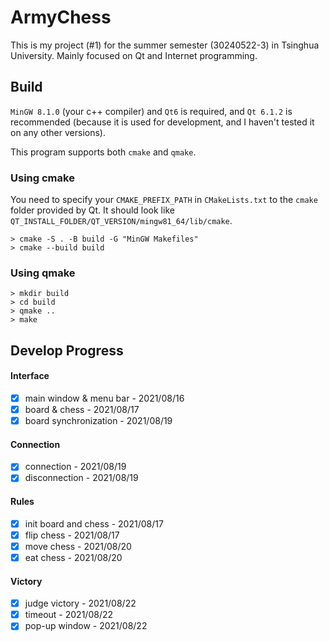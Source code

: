 # ArmyChess

This is my project (#1) for the summer semester (30240522-3) in Tsinghua University. Mainly focused on Qt and Internet programming.

## Build

`MinGW 8.1.0` (your c++ compiler) and `Qt6` is required, and `Qt 6.1.2` is recommended 
(because it is used for development, and I haven't tested it on any other versions).

This program supports both `cmake` and `qmake`.

### Using cmake

You need to specify your `CMAKE_PREFIX_PATH` in `CMakeLists.txt` to the `cmake` folder provided
by Qt. It should look like `QT_INSTALL_FOLDER/QT_VERSION/mingw81_64/lib/cmake`.

```
> cmake -S . -B build -G "MinGW Makefiles"
> cmake --build build
```

### Using qmake

```
> mkdir build
> cd build
> qmake ..
> make
```

## Develop Progress

#### Interface

- [x] main window & menu bar - 2021/08/16
- [x] board & chess - 2021/08/17
- [x] board synchronization - 2021/08/19

#### Connection

- [x] connection - 2021/08/19
- [x] disconnection - 2021/08/19

#### Rules

- [x] init board and chess - 2021/08/17
- [x] flip chess - 2021/08/17
- [x] move chess - 2021/08/20
- [x] eat chess - 2021/08/20

#### Victory

- [x] judge victory - 2021/08/22
- [x] timeout - 2021/08/22
- [x] pop-up window - 2021/08/22
